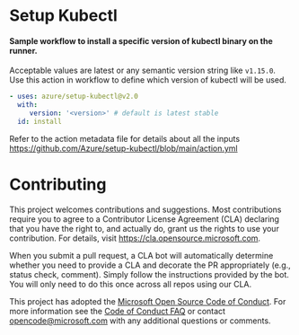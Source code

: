 # Setup Kubectl

#### Sample workflow to install a specific version of kubectl binary on the runner.

Acceptable values are latest or any semantic version string like `v1.15.0`. Use this action in workflow to define which version of kubectl will be used.

```yaml
- uses: azure/setup-kubectl@v2.0
  with:
     version: '<version>' # default is latest stable
  id: install
```

Refer to the action metadata file for details about all the inputs https://github.com/Azure/setup-kubectl/blob/main/action.yml

# Contributing

This project welcomes contributions and suggestions. Most contributions require you to agree to a
Contributor License Agreement (CLA) declaring that you have the right to, and actually do, grant us
the rights to use your contribution. For details, visit https://cla.opensource.microsoft.com.

When you submit a pull request, a CLA bot will automatically determine whether you need to provide
a CLA and decorate the PR appropriately (e.g., status check, comment). Simply follow the instructions
provided by the bot. You will only need to do this once across all repos using our CLA.

This project has adopted the [Microsoft Open Source Code of Conduct](https://opensource.microsoft.com/codeofconduct/).
For more information see the [Code of Conduct FAQ](https://opensource.microsoft.com/codeofconduct/faq/) or
contact [opencode@microsoft.com](mailto:opencode@microsoft.com) with any additional questions or comments.

